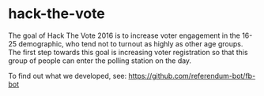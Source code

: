 # hack-the-vote
The goal of Hack The Vote 2016 is to increase voter engagement in the 16-25 demographic, who tend not to turnout as highly as other age groups. The first step towards this goal is increasing voter registration so that this group of people can enter the polling station on the day. 

To find out what we developed, see: https://github.com/referendum-bot/fb-bot
